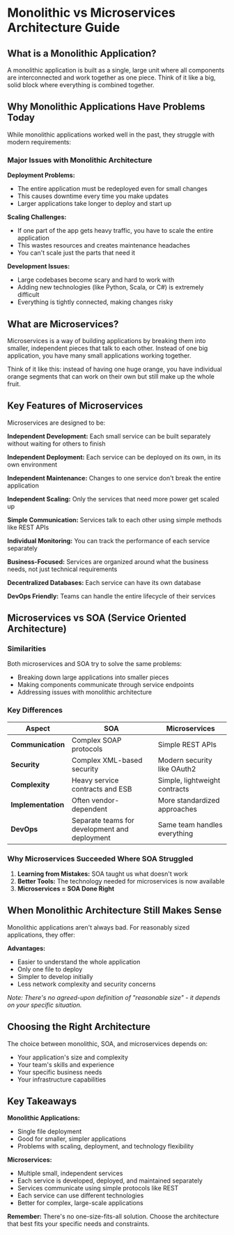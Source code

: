 # Monolithic vs Microservices Architecture Guide

## What is a Monolithic Application?

A monolithic application is built as a single, large unit where all components are interconnected and work together as one piece. Think of it like a big, solid block where everything is combined together.

## Why Monolithic Applications Have Problems Today

While monolithic applications worked well in the past, they struggle with modern requirements:

### Major Issues with Monolithic Architecture

**Deployment Problems:**
- The entire application must be redeployed even for small changes
- This causes downtime every time you make updates
- Larger applications take longer to deploy and start up

**Scaling Challenges:**
- If one part of the app gets heavy traffic, you have to scale the entire application
- This wastes resources and creates maintenance headaches
- You can't scale just the parts that need it

**Development Issues:**
- Large codebases become scary and hard to work with
- Adding new technologies (like Python, Scala, or C#) is extremely difficult
- Everything is tightly connected, making changes risky

## What are Microservices?

Microservices is a way of building applications by breaking them into smaller, independent pieces that talk to each other. Instead of one big application, you have many small applications working together.

Think of it like this: instead of having one huge orange, you have individual orange segments that can work on their own but still make up the whole fruit.

## Key Features of Microservices

Microservices are designed to be:

**Independent Development:** Each small service can be built separately without waiting for others to finish

**Independent Deployment:** Each service can be deployed on its own, in its own environment

**Independent Maintenance:** Changes to one service don't break the entire application

**Independent Scaling:** Only the services that need more power get scaled up

**Simple Communication:** Services talk to each other using simple methods like REST APIs

**Individual Monitoring:** You can track the performance of each service separately

**Business-Focused:** Services are organized around what the business needs, not just technical requirements

**Decentralized Databases:** Each service can have its own database

**DevOps Friendly:** Teams can handle the entire lifecycle of their services

## Microservices vs SOA (Service Oriented Architecture)

### Similarities
Both microservices and SOA try to solve the same problems:
- Breaking down large applications into smaller pieces
- Making components communicate through service endpoints
- Addressing issues with monolithic architecture

### Key Differences

| Aspect | SOA | Microservices |
|--------|-----|---------------|
| **Communication** | Complex SOAP protocols | Simple REST APIs |
| **Security** | Complex XML-based security | Modern security like OAuth2 |
| **Complexity** | Heavy service contracts and ESB | Simple, lightweight contracts |
| **Implementation** | Often vendor-dependent | More standardized approaches |
| **DevOps** | Separate teams for development and deployment | Same team handles everything |

### Why Microservices Succeeded Where SOA Struggled

1. **Learning from Mistakes:** SOA taught us what doesn't work
2. **Better Tools:** The technology needed for microservices is now available
3. **Microservices = SOA Done Right**

## When Monolithic Architecture Still Makes Sense

Monolithic applications aren't always bad. For reasonably sized applications, they offer:

**Advantages:**
- Easier to understand the whole application
- Only one file to deploy
- Simpler to develop initially
- Less network complexity and security concerns

*Note: There's no agreed-upon definition of "reasonable size" - it depends on your specific situation.*

## Choosing the Right Architecture

The choice between monolithic, SOA, and microservices depends on:
- Your application's size and complexity
- Your team's skills and experience
- Your specific business needs
- Your infrastructure capabilities

## Key Takeaways

**Monolithic Applications:**
- Single file deployment
- Good for smaller, simpler applications
- Problems with scaling, deployment, and technology flexibility

**Microservices:**
- Multiple small, independent services
- Each service is developed, deployed, and maintained separately
- Services communicate using simple protocols like REST
- Each service can use different technologies
- Better for complex, large-scale applications

**Remember:** There's no one-size-fits-all solution. Choose the architecture that best fits your specific needs and constraints.
